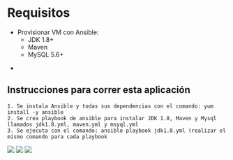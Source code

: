 # Requisitos
 - Provisionar VM con Ansible:
   - JDK 1.8+
   - Maven
   - MySQL 5.6+

*
## Instrucciones para correr esta aplicación

	1. Se instala Ansible y todas sus dependencias con el comando: yum install -y ansible
	2. Se crea playbook de ansible para instalar JDK 1.8, Maven y Mysql llamados jdk1.8.yml, maven.yml y msyql.yml 
	3. Se ejecuta con el comando: ansible playbook jdk1.8.yml (realizar el mismo comando para cada playbook
	
![](https://github.com/semperti-bootcamp/marko2/blob/Crear-VM/jdk.png)
![](https://github.com/semperti-bootcamp/marko2/blob/Crear-VM/mysql.png)
![](https://github.com/semperti-bootcamp/marko2/blob/Crear-VM/maven.png)
